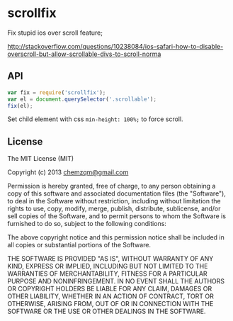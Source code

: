 # scrollfix

Fix stupid ios over scroll feature;

<http://stackoverflow.com/questions/10238084/ios-safari-how-to-disable-overscroll-but-allow-scrollable-divs-to-scroll-norma>

## API

```js
var fix = require('scrollfix');
var el = document.querySelector('.scrollable');
fix(el);
```

Set child element with css `min-height: 100%;` to force scroll.

## License

The MIT License (MIT)

Copyright (c) 2013 chemzqm@gmail.com

Permission is hereby granted, free of charge, to any person obtaining a copy
of this software and associated documentation files (the "Software"), to deal
in the Software without restriction, including without limitation the rights
to use, copy, modify, merge, publish, distribute, sublicense, and/or sell
copies of the Software, and to permit persons to whom the Software is
furnished to do so, subject to the following conditions:

The above copyright notice and this permission notice shall be included in
all copies or substantial portions of the Software.

THE SOFTWARE IS PROVIDED "AS IS", WITHOUT WARRANTY OF ANY KIND, EXPRESS OR
IMPLIED, INCLUDING BUT NOT LIMITED TO THE WARRANTIES OF MERCHANTABILITY,
FITNESS FOR A PARTICULAR PURPOSE AND NONINFRINGEMENT. IN NO EVENT SHALL THE
AUTHORS OR COPYRIGHT HOLDERS BE LIABLE FOR ANY CLAIM, DAMAGES OR OTHER
LIABILITY, WHETHER IN AN ACTION OF CONTRACT, TORT OR OTHERWISE, ARISING FROM,
OUT OF OR IN CONNECTION WITH THE SOFTWARE OR THE USE OR OTHER DEALINGS IN
THE SOFTWARE.
